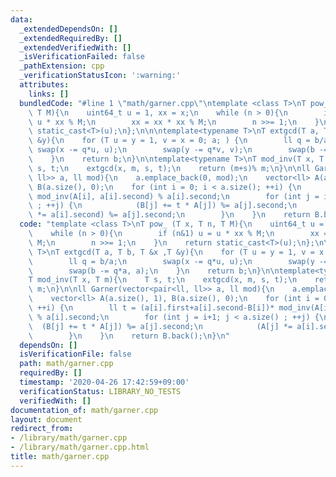 ```yaml
---
data:
  _extendedDependsOn: []
  _extendedRequiredBy: []
  _extendedVerifiedWith: []
  _isVerificationFailed: false
  _pathExtension: cpp
  _verificationStatusIcon: ':warning:'
  attributes:
    links: []
  bundledCode: "#line 1 \"math/garner.cpp\"\ntemplate <class T>\nT pow_ (T x, T n,\
    \ T M){\n    uint64_t u = 1, xx = x;\n    while (n > 0){\n        if (n&1) u =\
    \ u * xx % M;\n        xx = xx * xx % M;\n        n >>= 1;\n    }\n    return\
    \ static_cast<T>(u);\n};\n\n\ntemplate<typename T>\nT extgcd(T a, T b, T &x ,T\
    \ &y){\n    for (T u = y = 1, v = x = 0; a; ) {\n        ll q = b/a;\n       \
    \ swap(x -= q*u, u);\n        swap(y -= q*v, v);\n        swap(b -= q*a, a);\n\
    \    }\n    return b;\n}\n\ntemplate<typename T>\nT mod_inv(T x, T m){\n    T\
    \ s, t;\n    extgcd(x, m, s, t);\n    return (m+s)% m;\n}\n\nll Garner(vector<pair<ll,\
    \ ll>> a, ll mod){\n    a.emplace_back(0, mod);\n    vector<ll> A(a.size(), 1),\
    \ B(a.size(), 0);\n    for (int i = 0; i < a.size(); ++i) {\n        ll t = (a[i].first+a[i].second-B[i])*\
    \ mod_inv(A[i], a[i].second) % a[i].second;\n        for (int j = i+1; j < a.size()\
    \ ; ++j) {\n            (B[j] += t * A[j]) %= a[j].second;\n            (A[j]\
    \ *= a[i].second) %= a[j].second;\n        }\n    }\n    return B.back();\n}\n"
  code: "template <class T>\nT pow_ (T x, T n, T M){\n    uint64_t u = 1, xx = x;\n\
    \    while (n > 0){\n        if (n&1) u = u * xx % M;\n        xx = xx * xx %\
    \ M;\n        n >>= 1;\n    }\n    return static_cast<T>(u);\n};\n\n\ntemplate<typename\
    \ T>\nT extgcd(T a, T b, T &x ,T &y){\n    for (T u = y = 1, v = x = 0; a; ) {\n\
    \        ll q = b/a;\n        swap(x -= q*u, u);\n        swap(y -= q*v, v);\n\
    \        swap(b -= q*a, a);\n    }\n    return b;\n}\n\ntemplate<typename T>\n\
    T mod_inv(T x, T m){\n    T s, t;\n    extgcd(x, m, s, t);\n    return (m+s)%\
    \ m;\n}\n\nll Garner(vector<pair<ll, ll>> a, ll mod){\n    a.emplace_back(0, mod);\n\
    \    vector<ll> A(a.size(), 1), B(a.size(), 0);\n    for (int i = 0; i < a.size();\
    \ ++i) {\n        ll t = (a[i].first+a[i].second-B[i])* mod_inv(A[i], a[i].second)\
    \ % a[i].second;\n        for (int j = i+1; j < a.size() ; ++j) {\n          \
    \  (B[j] += t * A[j]) %= a[j].second;\n            (A[j] *= a[i].second) %= a[j].second;\n\
    \        }\n    }\n    return B.back();\n}\n"
  dependsOn: []
  isVerificationFile: false
  path: math/garner.cpp
  requiredBy: []
  timestamp: '2020-04-26 17:42:59+09:00'
  verificationStatus: LIBRARY_NO_TESTS
  verifiedWith: []
documentation_of: math/garner.cpp
layout: document
redirect_from:
- /library/math/garner.cpp
- /library/math/garner.cpp.html
title: math/garner.cpp
---
```

